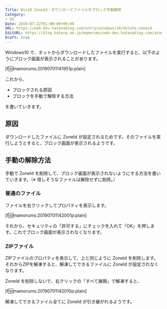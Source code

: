 ```yaml
---
Title: Win10 ZoneId：ダウンロードファイルのブロック手動解除
Category:
- OS
Date: 2019-07-22T01:00:00+09:00
URL: https://web-dev.hatenablog.com/entry/windows/10/delete-zoneid
EditURL: https://blog.hatena.ne.jp/mamorums/web-dev.hatenablog.com/atom/entry/17680117127211665353
Draft: true
---
```


Windows10 で、ネットからダウンロードしたファイルを実行すると、以下のようにブロック画面が表示されることがあります。

[f:id:mamorums:20190701141951p:plain]

これから、

- ブロックされる原因
- ブロックを手動で解除する方法

を書いていきます。


## 原因
ダウンロードしたファイルに ZoneId が設定されるためです。そのファイルを実行しようとすると、ブロック画面が表示されるようです。


## 手動の解除方法
手動で ZoneId を削除して、ブロック画面が表示されないようにする方法を書いていきます。（※ 怪しそうなファイルは解除せずに削除。）


### 普通のファイル
ファイルを右クリックしてプロパティを表示します。

[f:id:mamorums:20190701142001p:plain]

それから、セキュリティの「許可する」にチェックを入れて「OK」を押します。これでブロック画面が表示されなくなります。


### ZIPファイル
ZIPファイルのプロパティを表示して、上と同じように ZoneId を削除します。それからZIPを解凍すると、解凍してできるファイルに ZoneId が設定されなくなります。

ZoneId を削除しないで、右クリックの「すべて展開」で解凍すると、

[f:id:mamorums:20190701142010p:plain]

解凍してできるファイル全てに ZoneId が引き継がれるようです。
